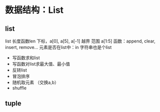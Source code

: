 # 数据结构：List

## list

list
长度函数len
下标，a[0], a[5], a[-1]
越界
范围 a[1:5]
函数：append, clear, insert, remove...
元素是否在list中：in
字符串也是个list

- 写函数求和list
- 写函数对list求最大值、最小值
- 反转list
- 冒泡排序
- 随机取元素 （交换a,b）
- shuffle

## tuple